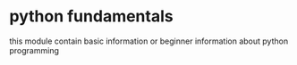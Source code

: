 # python fundamentals
this module contain basic information or beginner information about python programming
